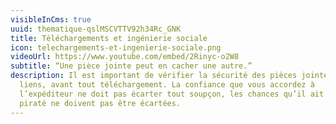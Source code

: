 ```yaml
---
visibleInCms: true
uuid: thematique-qslMSCVTTV92h34Rc_GNK
title: Téléchargements et ingénierie sociale
icon: telechargements-et-ingenierie-sociale.png
videoUrl: https://www.youtube.com/embed/2Rinyc-o2W8
subtitle: “Une pièce jointe peut en cacher une autre.”
description: Il est important de vérifier la sécurité des pièces jointes et des
  liens, avant tout téléchargement. La confiance que vous accordez à
  l’expéditeur ne doit pas écarter tout soupçon, les chances qu’il ait été
  piraté ne doivent pas être écartées.
---
```


